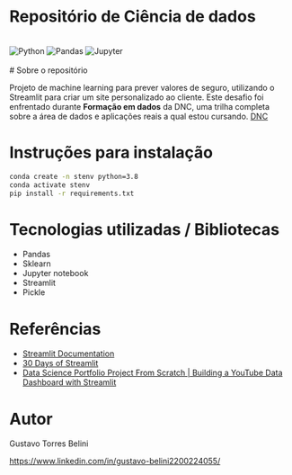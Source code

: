 # Repositório de Ciência de dados

<div style= 'display: inline_block'><br/>
    <img alt='Python' src='https://img.shields.io/badge/Python-3776AB?style=for-the-badge&logo=python&logoColor=white'>
    <img alt='Pandas' src='https://img.shields.io/badge/pandas-%23150458.svg?style=for-the-badge&logo=pandas&logoColor=white'>
    <img alt='Jupyter' src='https://img.shields.io/badge/jupyter-%23FA0F00.svg?style=for-the-badge&logo=jupyter&logoColor=white'>


</div><br>
# Sobre o repositório

Projeto de machine learning para prever valores de seguro, utilizando o Streamlit para criar um site personalizado ao cliente. Este desafio foi enfrentado durante  **Formação em dados** da DNC, uma trilha completa sobre a área de dados e aplicações reais a qual estou cursando. [DNC](https://www.escoladnc.com.br/ "Site da DNC")


# Instruções para instalação

```bash
conda create -n stenv python=3.8
conda activate stenv
pip install -r requirements.txt
```
# Tecnologias utilizadas / Bibliotecas

- Pandas
- Sklearn
- Jupyter notebook
- Streamlit
- Pickle



# Referências
- [Streamlit Documentation](https://docs.streamlit.io/library/api-reference/widgets)
- [30 Days of Streamlit](https://30days.streamlit.app/)
- [Data Science Portfolio Project From Scratch | Building a YouTube Data Dashboard with Streamlit](https://www.youtube.com/watch?v=Yk-unX4KnV4)


# Autor

Gustavo Torres Belini

https://www.linkedin.com/in/gustavo-belini2200224055/
